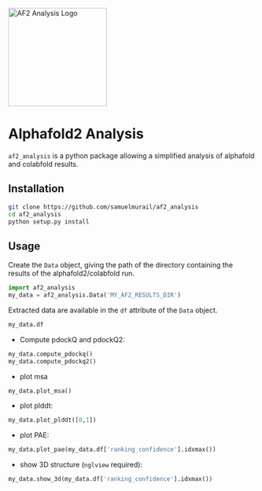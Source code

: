 <img src="https://raw.githubusercontent.com/samuelmurail/af2_analysis/master/docs/source/logo.jpeg" alt="AF2 Analysis Logo" width="200"
style="align: center;"/>

# Alphafold2 Analysis

`af2_analysis` is a python package allowing a simplified analysis of alphafold and colabfold results.

## Installation

```bash
git clone https://github.com/samuelmurail/af2_analysis
cd af2_analysis
python setup.py install
```


## Usage

Create the `Data` object, giving the path of the directory containing the results of the alphafold2/colabfold run. 

```python
import af2_analysis
my_data = af2_analysis.Data('MY_AF2_RESULTS_DIR')
```

Extracted data are available in the `df` attribute of the `Data` object. 

```python
my_data.df
```

- Compute pdockQ and pdockQ2:

```python
my_data.compute_pdockq()
my_data.compute_pdockq2()
```

- plot msa

```python
my_data.plot_msa()
```

- plot plddt:

```python
my_data.plot_plddt([0,1])
```

- plot PAE:

```python
my_data.plot_pae(my_data.df['ranking_confidence'].idxmax())
```

- show 3D structure (`nglview` required):

```python
my_data.show_3d(my_data.df['ranking_confidence'].idxmax())
```
